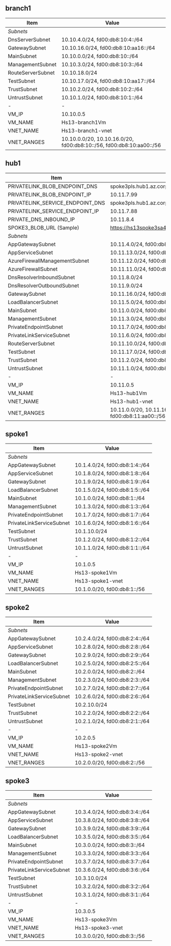 

## branch1

| Item    | Value  |
|--------|--------|
| *Subnets*|        |
| DnsServerSubnet   | 10.10.4.0/24, fd00:db8:10:4::/64   |
| GatewaySubnet   | 10.10.16.0/24, fd00:db8:10:aa16::/64   |
| MainSubnet   | 10.10.0.0/24, fd00:db8:10::/64   |
| ManagementSubnet   | 10.10.3.0/24, fd00:db8:10:3::/64   |
| RouteServerSubnet   | 10.10.18.0/24   |
| TestSubnet   | 10.10.17.0/24, fd00:db8:10:aa17::/64   |
| TrustSubnet   | 10.10.2.0/24, fd00:db8:10:2::/64   |
| UntrustSubnet   | 10.10.1.0/24, fd00:db8:10:1::/64   |
| - | -  |
| VM_IP   | 10.10.0.5   |
| VM_NAME   | Hs13-branch1Vm   |
| VNET_NAME   | Hs13-branch1-vnet   |
| VNET_RANGES   | 10.10.0.0/20, 10.10.16.0/20, fd00:db8:10::/56, fd00:db8:10:aa00::/56   |

## hub1

| Item    | Value  |
|--------|--------|
| PRIVATELINK_BLOB_ENDPOINT_DNS   | spoke3pls.hub1.az.corp   |
| PRIVATELINK_BLOB_ENDPOINT_IP   | 10.11.7.99   |
| PRIVATELINK_SERVICE_ENDPOINT_DNS   | spoke3pls.hub1.az.corp   |
| PRIVATELINK_SERVICE_ENDPOINT_IP   | 10.11.7.88   |
| PRIVATE_DNS_INBOUND_IP   | 10.11.8.4   |
| SPOKE3_BLOB_URL (Sample)   | https://hs13spoke3sa4e49.blob.core.windows.net/spoke3/spoke3.txt   |
| *Subnets*|        |
| AppGatewaySubnet   | 10.11.4.0/24, fd00:db8:11:4::/64   |
| AppServiceSubnet   | 10.11.13.0/24, fd00:db8:11:13::/64   |
| AzureFirewallManagementSubnet   | 10.11.12.0/24, fd00:db8:11:12::/64   |
| AzureFirewallSubnet   | 10.11.11.0/24, fd00:db8:11:11::/64   |
| DnsResolverInboundSubnet   | 10.11.8.0/24   |
| DnsResolverOutboundSubnet   | 10.11.9.0/24   |
| GatewaySubnet   | 10.11.16.0/24, fd00:db8:11:aa16::/64   |
| LoadBalancerSubnet   | 10.11.5.0/24, fd00:db8:11:5::/64   |
| MainSubnet   | 10.11.0.0/24, fd00:db8:11::/64   |
| ManagementSubnet   | 10.11.3.0/24, fd00:db8:11:3::/64   |
| PrivateEndpointSubnet   | 10.11.7.0/24, fd00:db8:11:7::/64   |
| PrivateLinkServiceSubnet   | 10.11.6.0/24, fd00:db8:11:6::/64   |
| RouteServerSubnet   | 10.11.10.0/24, fd00:db8:11:10::/64   |
| TestSubnet   | 10.11.17.0/24, fd00:db8:11:aa17::/64   |
| TrustSubnet   | 10.11.2.0/24, fd00:db8:11:2::/64   |
| UntrustSubnet   | 10.11.1.0/24, fd00:db8:11:1::/64   |
| - | -  |
| VM_IP   | 10.11.0.5   |
| VM_NAME   | Hs13-hub1Vm   |
| VNET_NAME   | Hs13-hub1-vnet   |
| VNET_RANGES   | 10.11.0.0/20, 10.11.16.0/20, fd00:db8:11::/56, fd00:db8:11:aa00::/56   |

## spoke1

| Item    | Value  |
|--------|--------|
| *Subnets*|        |
| AppGatewaySubnet   | 10.1.4.0/24, fd00:db8:1:4::/64   |
| AppServiceSubnet   | 10.1.8.0/24, fd00:db8:1:8::/64   |
| GatewaySubnet   | 10.1.9.0/24, fd00:db8:1:9::/64   |
| LoadBalancerSubnet   | 10.1.5.0/24, fd00:db8:1:5::/64   |
| MainSubnet   | 10.1.0.0/24, fd00:db8:1::/64   |
| ManagementSubnet   | 10.1.3.0/24, fd00:db8:1:3::/64   |
| PrivateEndpointSubnet   | 10.1.7.0/24, fd00:db8:1:7::/64   |
| PrivateLinkServiceSubnet   | 10.1.6.0/24, fd00:db8:1:6::/64   |
| TestSubnet   | 10.1.10.0/24   |
| TrustSubnet   | 10.1.2.0/24, fd00:db8:1:2::/64   |
| UntrustSubnet   | 10.1.1.0/24, fd00:db8:1:1::/64   |
| - | -  |
| VM_IP   | 10.1.0.5   |
| VM_NAME   | Hs13-spoke1Vm   |
| VNET_NAME   | Hs13-spoke1-vnet   |
| VNET_RANGES   | 10.1.0.0/20, fd00:db8:1::/56   |

## spoke2

| Item    | Value  |
|--------|--------|
| *Subnets*|        |
| AppGatewaySubnet   | 10.2.4.0/24, fd00:db8:2:4::/64   |
| AppServiceSubnet   | 10.2.8.0/24, fd00:db8:2:8::/64   |
| GatewaySubnet   | 10.2.9.0/24, fd00:db8:2:9::/64   |
| LoadBalancerSubnet   | 10.2.5.0/24, fd00:db8:2:5::/64   |
| MainSubnet   | 10.2.0.0/24, fd00:db8:2::/64   |
| ManagementSubnet   | 10.2.3.0/24, fd00:db8:2:3::/64   |
| PrivateEndpointSubnet   | 10.2.7.0/24, fd00:db8:2:7::/64   |
| PrivateLinkServiceSubnet   | 10.2.6.0/24, fd00:db8:2:6::/64   |
| TestSubnet   | 10.2.10.0/24   |
| TrustSubnet   | 10.2.2.0/24, fd00:db8:2:2::/64   |
| UntrustSubnet   | 10.2.1.0/24, fd00:db8:2:1::/64   |
| - | -  |
| VM_IP   | 10.2.0.5   |
| VM_NAME   | Hs13-spoke2Vm   |
| VNET_NAME   | Hs13-spoke2-vnet   |
| VNET_RANGES   | 10.2.0.0/20, fd00:db8:2::/56   |

## spoke3

| Item    | Value  |
|--------|--------|
| *Subnets*|        |
| AppGatewaySubnet   | 10.3.4.0/24, fd00:db8:3:4::/64   |
| AppServiceSubnet   | 10.3.8.0/24, fd00:db8:3:8::/64   |
| GatewaySubnet   | 10.3.9.0/24, fd00:db8:3:9::/64   |
| LoadBalancerSubnet   | 10.3.5.0/24, fd00:db8:3:5::/64   |
| MainSubnet   | 10.3.0.0/24, fd00:db8:3::/64   |
| ManagementSubnet   | 10.3.3.0/24, fd00:db8:3:3::/64   |
| PrivateEndpointSubnet   | 10.3.7.0/24, fd00:db8:3:7::/64   |
| PrivateLinkServiceSubnet   | 10.3.6.0/24, fd00:db8:3:6::/64   |
| TestSubnet   | 10.3.10.0/24   |
| TrustSubnet   | 10.3.2.0/24, fd00:db8:3:2::/64   |
| UntrustSubnet   | 10.3.1.0/24, fd00:db8:3:1::/64   |
| - | -  |
| VM_IP   | 10.3.0.5   |
| VM_NAME   | Hs13-spoke3Vm   |
| VNET_NAME   | Hs13-spoke3-vnet   |
| VNET_RANGES   | 10.3.0.0/20, fd00:db8:3::/56   |
